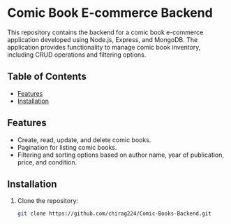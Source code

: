 # Comic Book E-commerce Backend

This repository contains the backend for a comic book e-commerce application developed using Node.js, Express, and MongoDB. The application provides functionality to manage comic book inventory, including CRUD operations and filtering options.

## Table of Contents
- [Features](#features)
- [Installation](#installation)


## Features
- Create, read, update, and delete comic books.
- Pagination for listing comic books.
- Filtering and sorting options based on author name, year of publication, price, and condition.

## Installation

1. Clone the repository:
   ```bash
   git clone https://github.com/chirag224/Comic-Books-Backend.git
